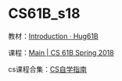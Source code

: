 # CS61B_s18

教材：[Introduction · Hug61B](https://joshhug.gitbooks.io/hug61b/content/)

课程：[Main | CS 61B Spring 2018](https://sp18.datastructur.es/)

cs课程合集：[CS自学指南](https://csdiy.wiki/)
